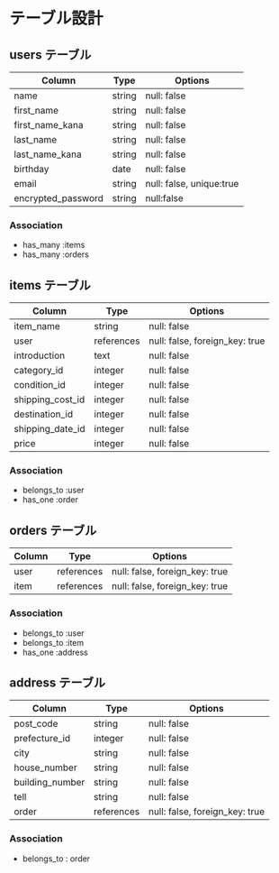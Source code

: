 # テーブル設計

## users テーブル

| Column         | Type       | Options      |
| -------------- | ---------- | -------------|
| name           | string     |  null: false |
| first_name     | string     |  null: false |
| first_name_kana| string     |  null: false |
| last_name      | string     |  null: false |
| last_name_kana | string     |  null: false |
| birthday       | date       |  null: false |
| email          | string     |  null: false, unique:true |
| encrypted_password       | string     |  null:false  |

### Association

- has_many :items
- has_many :orders

## items テーブル

| Column          | Type       | Options                        |
| --------------- | -----------| -------------------------------|
| item_name       | string     | null: false                    |
| user            | references | null: false, foreign_key: true |
| introduction    | text       | null: false                    |
| category_id     | integer    | null: false                    |
| condition_id    | integer    | null: false                    |
| shipping_cost_id| integer    | null: false                    |
| destination_id  | integer    | null: false                    |
| shipping_date_id| integer    | null: false                    |
| price           | integer    | null: false                    |


### Association

- belongs_to :user
- has_one    :order

## orders テーブル

| Column | Type       | Options                        |
| ------------- | ---------- | -------------------------------|
| user          | references | null: false, foreign_key: true |
| item          | references | null: false, foreign_key: true |
### Association

- belongs_to :user
- belongs_to :item
- has_one    :address

## address テーブル

| Column         | Type       | Options                        |
| -------------- | ---------- | -------------------------------|
| post_code      | string     | null: false                    |
| prefecture_id  | integer    | null: false                    |
| city           | string     | null: false                    |
| house_number   | string     | null: false                    |
| building_number| string     | null: false                    |
| tell           | string     | null: false                    |
| order          | references | null: false, foreign_key: true |

### Association

- belongs_to : order